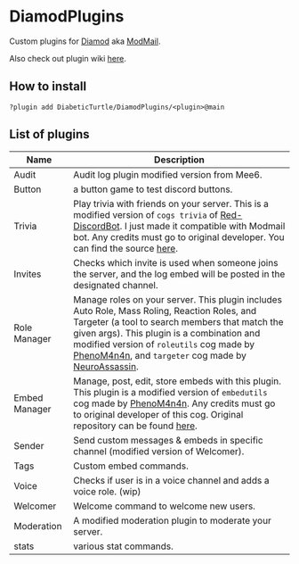 # DiamodPlugins

Custom plugins for [Diamod](https://github.com/DiabeticTurtle/modmail) aka [ModMail](https://github.com/kyb3r/modmail).

Also check out plugin wiki [here](https://github.com/kyb3r/modmail/wiki/Plugins).

## How to install

 `?plugin add DiabeticTurtle/DiamodPlugins/<plugin>@main` 


## List of plugins
| Name | Description |
| --- | --- |
| Audit | Audit log plugin modified version from Mee6. |
| Button | a button game to test discord buttons. |
| Trivia | Play trivia with friends on your server. This is a modified version of `cogs trivia` of [Red-DiscordBot](https://github.com/Cog-Creators/Red-DiscordBot). I just made it compatible with Modmail bot. Any credits must go to original developer. You can find the source [here](https://github.com/Cog-Creators/Red-DiscordBot/tree/V3/develop/redbot/cogs/trivia). |
| Invites | Checks which invite is used when someone joins the server, and the log embed will be posted in the designated channel. |
| Role Manager | Manage roles on your server. This plugin includes Auto Role, Mass Roling, Reaction Roles, and Targeter (a tool to search members that match the given args). This plugin is a combination and modified version of `roleutils` cog made by [PhenoM4n4n](https://github.com/phenom4n4n), and `targeter` cog made by [NeuroAssassin](https://github.com/NeuroAssassin). |
| Embed Manager | Manage, post, edit, store embeds with this plugin. This plugin is a modified version of `embedutils` cog made by [PhenoM4n4n](https://github.com/phenom4n4n). Any credits must go to original developer of this cog. Original repository can be found [here](https://github.com/phenom4n4n/phen-cogs/tree/master/embedutils). |
| Sender | Send custom messages & embeds in specific channel (modified version of Welcomer). |
| Tags | Custom embed commands. |
| Voice | Checks if user is in a voice channel and adds a voice role. (wip) |
| Welcomer | Welcome command to welcome new users. |
| Moderation | A modified moderation plugin to moderate your server. |
| stats | various stat commands. |
